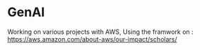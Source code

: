 # GenAI
Working on various projects with AWS,
Using the framwork on : https://aws.amazon.com/about-aws/our-impact/scholars/
